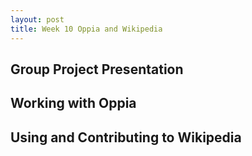```yaml
---
layout: post
title: Week 10 Oppia and Wikipedia
---
```


Group Project Presentation
---------------------------

Working with Oppia 
--------------------

Using and Contributing to Wikipedia
------------------------------------


